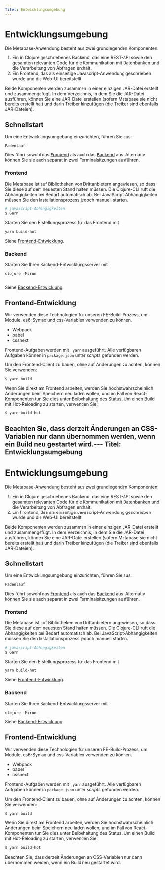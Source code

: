 ```yaml
---
Titel: Entwicklungsumgebung
---
```



# Entwicklungsumgebung


Die Metabase-Anwendung besteht aus zwei grundlegenden Komponenten:


1. Ein in Clojure geschriebenes Backend, das eine REST-API sowie den gesamten relevanten Code für die Kommunikation mit Datenbanken und die Verarbeitung von Abfragen enthält.
2. Ein Frontend, das als einseitige Javascript-Anwendung geschrieben wurde und die Web-UI bereitstellt.


Beide Komponenten werden zusammen in einer einzigen JAR-Datei erstellt und zusammengefügt. In dem Verzeichnis, in dem Sie die JAR-Datei ausführen, können Sie eine JAR-Datei erstellen (sofern Metabase sie nicht bereits erstellt hat) und darin Treiber hinzufügen (die Treiber sind ebenfalls JAR-Dateien).


## Schnellstart


Um eine Entwicklungsumgebung einzurichten, führen Sie aus:


```
Fadenlauf
```


Dies führt sowohl das [Frontend](#frontend) als auch das [Backend](#backend) aus. Alternativ können Sie sie auch separat in zwei Terminalsitzungen ausführen.


### Frontend


Die Metabase ist auf Bibliotheken von Drittanbietern angewiesen, so dass Sie diese auf dem neuesten Stand halten müssen. Die Clojure-CLI ruft die Abhängigkeiten bei Bedarf automatisch ab. Bei JavaScript-Abhängigkeiten müssen Sie den Installationsprozess jedoch manuell starten.


```sh
# javascript-Abhängigkeiten
$ Garn
```


Starten Sie den Erstellungsprozess für das Frontend mit


```
yarn build-hot
```


Siehe [Frontend-Entwicklung](#frontend-development).


### Backend


Starten Sie Ihren Backend-Entwicklungsserver mit


```
clojure -M:run


```


Siehe [Backend-Entwicklung](#backend-development).


## Frontend-Entwicklung


Wir verwenden diese Technologien für unseren FE-Build-Prozess, um Module, es6-Syntax und css-Variablen verwenden zu können.


- Webpack
- babel
- cssnext


Frontend-Aufgaben werden mit ` yarn` ausgeführt. Alle verfügbaren Aufgaben können in `package.json` unter _scripts_ gefunden werden.


Um den Frontend-Client zu bauen, ohne auf Änderungen zu achten, können Sie verwenden:


```sh
$ yarn build
```


Wenn Sie direkt am Frontend arbeiten, werden Sie höchstwahrscheinlich Änderungen beim Speichern neu laden wollen, und im Fall von React-Komponenten tun Sie dies unter Beibehaltung des Status. Um einen Build mit Hot-Reloading zu starten, verwenden Sie:


```sh
$ yarn build-hot
```


Beachten Sie, dass derzeit Änderungen an CSS-Variablen nur dann übernommen werden, wenn ein Build neu gestartet wird.---
Titel: Entwicklungsumgebung
---

# Entwicklungsumgebung

Die Metabase-Anwendung besteht aus zwei grundlegenden Komponenten:

1. Ein in Clojure geschriebenes Backend, das eine REST-API sowie den gesamten relevanten Code für die Kommunikation mit Datenbanken und die Verarbeitung von Abfragen enthält.
2. Ein Frontend, das als einseitige Javascript-Anwendung geschrieben wurde und die Web-UI bereitstellt.

Beide Komponenten werden zusammen in einer einzigen JAR-Datei erstellt und zusammengefügt. In dem Verzeichnis, in dem Sie die JAR-Datei ausführen, können Sie eine JAR-Datei erstellen (sofern Metabase sie nicht bereits erstellt hat) und darin Treiber hinzufügen (die Treiber sind ebenfalls JAR-Dateien).

## Schnellstart

Um eine Entwicklungsumgebung einzurichten, führen Sie aus:

```
Fadenlauf
```

Dies führt sowohl das [Frontend](#frontend) als auch das [Backend](#backend) aus. Alternativ können Sie sie auch separat in zwei Terminalsitzungen ausführen.

### Frontend

Die Metabase ist auf Bibliotheken von Drittanbietern angewiesen, so dass Sie diese auf dem neuesten Stand halten müssen. Die Clojure-CLI ruft die Abhängigkeiten bei Bedarf automatisch ab. Bei JavaScript-Abhängigkeiten müssen Sie den Installationsprozess jedoch manuell starten.

```sh
# javascript-Abhängigkeiten
$ Garn
```

Starten Sie den Erstellungsprozess für das Frontend mit

```
yarn build-hot
```

Siehe [Frontend-Entwicklung](#frontend-development).

### Backend

Starten Sie Ihren Backend-Entwicklungsserver mit

```
clojure -M:run

```

Siehe [Backend-Entwicklung](#backend-development).

## Frontend-Entwicklung

Wir verwenden diese Technologien für unseren FE-Build-Prozess, um Module, es6-Syntax und css-Variablen verwenden zu können.

-  Webpack 
-  babel 
-  cssnext 

Frontend-Aufgaben werden mit ` yarn` ausgeführt. Alle verfügbaren Aufgaben können in `package.json` unter _scripts_ gefunden werden.

Um den Frontend-Client zu bauen, ohne auf Änderungen zu achten, können Sie verwenden:

```sh
$ yarn build
```

Wenn Sie direkt am Frontend arbeiten, werden Sie höchstwahrscheinlich Änderungen beim Speichern neu laden wollen, und im Fall von React-Komponenten tun Sie dies unter Beibehaltung des Status. Um einen Build mit Hot-Reloading zu starten, verwenden Sie:

```sh
$ yarn build-hot
```

Beachten Sie, dass derzeit Änderungen an CSS-Variablen nur dann übernommen werden, wenn ein Build neu gestartet wird.

